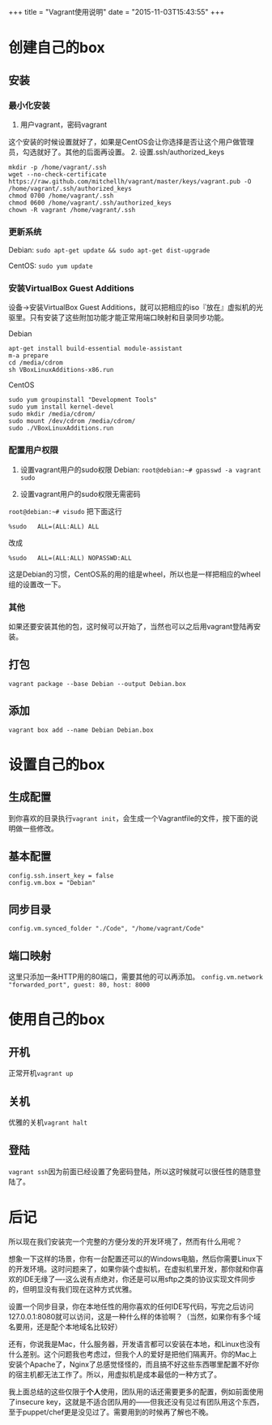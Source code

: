 +++
title  = "Vagrant使用说明"
date = "2015-11-03T15:43:55"
+++

# 创建自己的box

## 安装

### 最小化安装

1. 用户vagrant，密码vagrant

这个安装的时候设置就好了，如果是CentOS会让你选择是否让这个用户做管理员，勾选就好了。其他的后面再设置。
2. 设置.ssh/authorized_keys

```
mkdir -p /home/vagrant/.ssh
wget --no-check-certificate https://raw.github.com/mitchellh/vagrant/master/keys/vagrant.pub -O /home/vagrant/.ssh/authorized_keys
chmod 0700 /home/vagrant/.ssh
chmod 0600 /home/vagrant/.ssh/authorized_keys
chown -R vagrant /home/vagrant/.ssh
```

### 更新系统

Debian:
`sudo apt-get update && sudo apt-get dist-upgrade`

CentOS:
`sudo yum update`

### 安装VirtualBox Guest Additions

设备->安装VirtualBox Guest Additions，就可以把相应的iso『放在』虚拟机的光驱里。只有安装了这些附加功能才能正常用端口映射和目录同步功能。

Debian

```
apt-get install build-essential module-assistant
m-a prepare
cd /media/cdrom
sh VBoxLinuxAdditions-x86.run
```

CentOS

```
sudo yum groupinstall "Development Tools"
sudo yum install kernel-devel
sudo mkdir /media/cdrom/
sudo mount /dev/cdrom /media/cdrom/
sudo ./VBoxLinuxAdditions.run
```

### 配置用户权限

1. 设置vagrant用户的sudo权限
Debian: 
`root@debian:~# gpasswd -a vagrant sudo`

2. 设置vagrant用户的sudo权限无需密码

`root@debian:~# visudo`
把下面这行

```
%sudo	ALL=(ALL:ALL) ALL
```

改成

```
%sudo	ALL=(ALL:ALL) NOPASSWD:ALL
```

这是Debian的习惯，CentOS系的用的组是wheel，所以也是一样把相应的wheel组的设置改一下。

### 其他

如果还要安装其他的包，这时候可以开始了，当然也可以之后用vagrant登陆再安装。

## 打包

`vagrant package --base Debian --output Debian.box`

## 添加

`vagrant box add --name Debian Debian.box`

# 设置自己的box

## 生成配置

到你喜欢的目录执行`vagrant init`，会生成一个Vagrantfile的文件，按下面的说明做一些修改。

## 基本配置

```
config.ssh.insert_key = false
config.vm.box = "Debian"
```

## 同步目录

`config.vm.synced_folder "./Code", "/home/vagrant/Code"`

## 端口映射

这里只添加一条HTTP用的80端口，需要其他的可以再添加。
`config.vm.network "forwarded_port", guest: 80, host: 8000`

# 使用自己的box

## 开机

正常开机`vagrant up`

## 关机

优雅的关机`vagrant halt`

## 登陆

`vagrant ssh`因为前面已经设置了免密码登陆，所以这时候就可以很任性的随意登陆了。

# 后记

所以现在我们安装完一个完整的方便分发的开发环境了，然而有什么用呢？

想象一下这样的场景，你有一台配置还可以的Windows电脑，然后你需要Linux下的开发环境。这时问题来了，如果你装个虚拟机，在虚拟机里开发，那你就和你喜欢的IDE无缘了—-这么说有点绝对，你还是可以用sftp之类的协议实现文件同步的，但明显没有我们现在这种方式优雅。

设置一个同步目录，你在本地任性的用你喜欢的任何IDE写代码，写完之后访问127.0.0.1:8080就可以访问，这是一种什么样的体验啊？（当然，如果你有多个域名要用，还是配个本地域名比较好）

还有，你说我是Mac，什么服务器，开发语言都可以安装在本地，和Linux也没有什么差别。这个问题我也考虑过，但我个人的爱好是把他们隔离开。你的Mac上安装个Apache了，Nginx了总感觉怪怪的，而且搞不好这些东西哪里配置不好你的宿主机都无法工作了。所以，用虚拟机是成本最低的一种方式了。

我上面总结的这些仅限于**个人**使用，团队用的话还需要更多的配置，例如前面使用了insecure key，这就是不适合团队用的——但我还没有见过有团队用这个东西，至于puppet/chef更是没见过了。需要用到的时候再了解也不晚。

